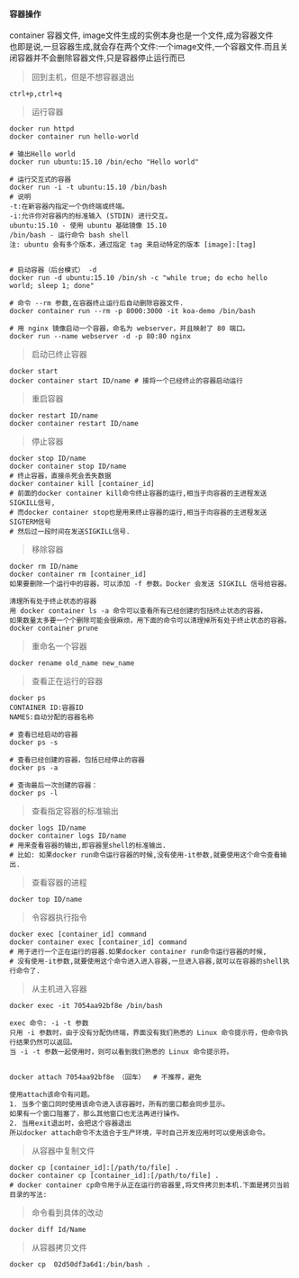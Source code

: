 #### 容器操作

container 容器文件, image文件生成的实例本身也是一个文件,成为容器文件  
也即是说,一旦容器生成,就会存在两个文件:一个image文件,一个容器文件.而且关闭容器并不会删除容器文件,只是容器停止运行而已

> 回到主机，但是不想容器退出

```
ctrl+p,ctrl+q
```

> 运行容器

```
docker run httpd
docker container run hello-world

# 输出Hello world
docker run ubuntu:15.10 /bin/echo "Hello world"

# 运行交互式的容器
docker run -i -t ubuntu:15.10 /bin/bash
# 说明
-t:在新容器内指定一个伪终端或终端。
-i:允许你对容器内的标准输入 (STDIN) 进行交互。
ubuntu:15.10 - 使用 ubuntu 基础镜像 15.10
/bin/bash - 运行命令 bash shell
注: ubuntu 会有多个版本，通过指定 tag 来启动特定的版本 [image]:[tag]


# 启动容器（后台模式） -d
docker run -d ubuntu:15.10 /bin/sh -c "while true; do echo hello world; sleep 1; done"

# 命令 --rm 参数,在容器终止运行后自动删除容器文件.
docker container run --rm -p 8000:3000 -it koa-demo /bin/bash

# 用 nginx 镜像启动一个容器，命名为 webserver，并且映射了 80 端口。
docker run --name webserver -d -p 80:80 nginx

```

> 启动已终止容器

```
docker start 
docker container start ID/name # 接将一个已经终止的容器启动运行
```

> 重启容器

```
docker restart ID/name
docker container restart ID/name
```

> 停止容器

```
docker stop ID/name
docker container stop ID/name
# 终止容器，直接杀死会丢失数据
docker container kill [container_id]
# 前面的docker container kill命令终止容器的运行,相当于向容器的主进程发送SIGKILL信号,
# 而docker container stop也是用来终止容器的运行,相当于向容器的主进程发送SIGTERM信号
# 然后过一段时间在发送SIGKILL信号.
```

> 移除容器

```
docker rm ID/name
docker container rm [container_id]
如果要删除一个运行中的容器，可以添加 -f 参数。Docker 会发送 SIGKILL 信号给容器。

清理所有处于终止状态的容器
用 docker container ls -a 命令可以查看所有已经创建的包括终止状态的容器，
如果数量太多要一个个删除可能会很麻烦，用下面的命令可以清理掉所有处于终止状态的容器。
docker container prune
```

> 重命名一个容器

```
docker rename old_name new_name 
```

> 查看正在运行的容器

```
docker ps
CONTAINER ID:容器ID
NAMES:自动分配的容器名称

# 查看已经启动的容器
docker ps -s 

# 查看已经创建的容器，包括已经停止的容器
docker ps -a

# 查询最后一次创建的容器：
docker ps -l 
```

> 查看指定容器的标准输出

```
docker logs ID/name
docker container logs ID/name
# 用来查看容器的输出,即容器里shell的标准输出.
# 比如: 如果docker run命令运行容器的时候,没有使用-it参数,就要使用这个命令查看输出.
```

> 查看容器的进程

```
docker top ID/name
```

> 令容器执行指令

```
docker exec [container_id] command
docker container exec [container_id] command
# 用于进行一个正在运行的容器.如果docker container run命令运行容器的时候,
# 没有使用-it参数,就要使用这个命令进入进入容器,一旦进入容器,就可以在容器的shell执行命令了.
```

> 从主机进入容器

```
docker exec -it 7054aa92bf8e /bin/bash

exec 命令: -i -t 参数
只用 -i 参数时，由于没有分配伪终端，界面没有我们熟悉的 Linux 命令提示符，但命令执行结果仍然可以返回。
当 -i -t 参数一起使用时，则可以看到我们熟悉的 Linux 命令提示符。


docker attach 7054aa92bf8e （回车）  # 不推荐，避免

使用attach该命令有问题。
1. 当多个窗口同时使用该命令进入该容器时，所有的窗口都会同步显示。
如果有一个窗口阻塞了，那么其他窗口也无法再进行操作。
2. 当用exit退出时，会把这个容器退出
所以docker attach命令不太适合于生产环境，平时自己开发应用时可以使用该命令。
```

> 从容器中复制文件

```
docker cp [container_id]:[/path/to/file] .
docker container cp [container_id]:[/path/to/file] .
# docker container cp命令用于从正在运行的容器里,将文件拷贝到本机.下面是拷贝当前 目录的写法:
```

> 命令看到具体的改动

```
docker diff Id/Name
```

> 从容器拷贝文件

```
docker cp  02d50df3a6d1:/bin/bash .
```
